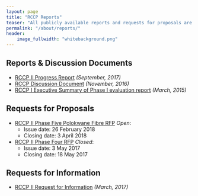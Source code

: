 ```yaml
---
layout: page
title: "RCCP Reports"
teaser: "All publicly available reports and requests for proposals are accessible from this page."
permalink: "/about/reports/"
header: 
    image_fullwidth: "whitebackground.png"
---
```

## Reports & Discussion Documents

- [RCCP II Progress Report](http://www.usaf.ac.za/wp-content/uploads/2016/09/RCCP-II-Progress-report.pdf) *(September, 2017)*
- [RCCP Discussion Document](http://www.usaf.ac.za/wp-content/uploads/2016/11/Discussion-document-The-Rural-Campuses-Connection-Project.pdf) *(November, 2016)*
- [RCCP I Executive Summary of Phase I evaluation report](http://www.usaf.ac.za/rural-campuses-connection-project-rccp/) *(March, 2015)*

## Requests for Proposals

- [RCCP II Phase Five Polokwane Fibre RFP](https://www.tenet.ac.za/news/rccp-ii-phase-five-polokwane-fibre-rfp) *Open*:
  - Issue date: 26 February 2018
  - Closing date: 3 April 2018
- [RCCP II Phase Four RFP](https://www.tenet.ac.za/doc/rccp-ii-phase-four-rfp-v2.0/) *Closed*:
  - Issue date: 3 May 2017
  - Closing date: 18 May 2017
  
## Requests for Information

- [RCCP II Request for Information](https://www.tenet.ac.za/doc/rccp-ii-phase-four-sites-20170315-v1) *(March, 2017)*

  
